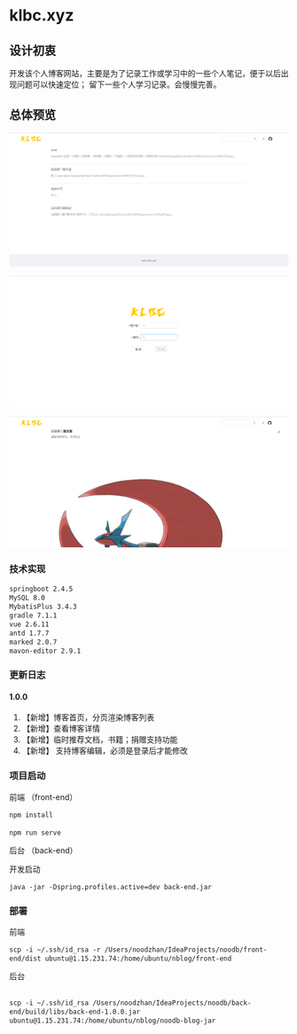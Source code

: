 # klbc.xyz

## 设计初衷

开发该个人博客网站，主要是为了记录工作或学习中的一些个人笔记，便于以后出现问题可以快速定位；
留下一些个人学习记录。会慢慢完善。

## 总体预览

![img.png](README1.png)

![img_1.png](README2.png)

![img_2.png](README3.png)

### 技术实现

    springboot 2.4.5
    MySQL 8.0
    MybatisPlus 3.4.3
    gradle 7.1.1
    vue 2.6.11
    antd 1.7.7
    marked 2.0.7 
    mavon-editor 2.9.1

### 更新日志

#### 1.0.0

1. 【新增】博客首页，分页渲染博客列表
2. 【新增】查看博客详情
3. 【新增】临时推荐文档，书籍；捐赠支持功能
4. 【新增】 支持博客编辑，必须是登录后才能修改


### 项目启动

前端 （front-end）

```
npm install

npm run serve
```

后台 （back-end）

开发启动

```shell
java -jar -Dspring.profiles.active=dev back-end.jar 
```

### 部署

前端

```shell
scp -i ~/.ssh/id_rsa -r /Users/noodzhan/IdeaProjects/noodb/front-end/dist ubuntu@1.15.231.74:/home/ubuntu/nblog/front-end
```

后台

```shell

scp -i ~/.ssh/id_rsa /Users/noodzhan/IdeaProjects/noodb/back-end/build/libs/back-end-1.0.0.jar ubuntu@1.15.231.74:/home/ubuntu/nblog/noodb-blog-jar

```
